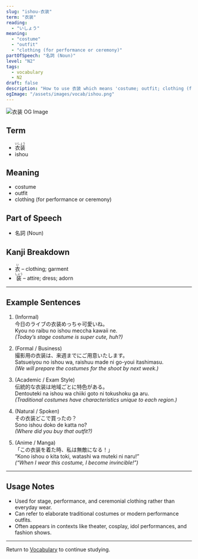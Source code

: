 ```yaml
---
slug: "ishou-衣装"
term: "衣装"
reading:
  - "いしょう"
meaning:
  - "costume"
  - "outfit"
  - "clothing (for performance or ceremony)"
partOfSpeech: "名詞 (Noun)"
level: "N2"
tags:
  - vocabulary
  - N2
draft: false
description: "How to use 衣装 which means 'costume; outfit; clothing (for performance or ceremony)' in preparation for the JLPT N2"
ogImage: "/assets/images/vocab/ishou.png"
---
```


![衣装 OG Image](/assets/images/vocab/ishou.png)

## Term  
- <ruby>衣装<rt>いしょう</rt></ruby>
- ishou

## Meaning  
- costume  
- outfit  
- clothing (for performance or ceremony)

## Part of Speech  
- 名詞 (Noun)

## Kanji Breakdown  
- <ruby>衣<rt>い</rt></ruby> – clothing; garment  
- <ruby>装<rt>しょう</rt></ruby> – attire; dress; adorn

---

## Example Sentences

1. (Informal)  
今日のライブの<span class="text-skin-accent">衣装</span>めっちゃ可愛いね。  
Kyou no raibu no <span class="text-skin-accent">ishou</span> meccha kawaii ne.  
*(Today’s stage <span class="text-skin-accent">costume</span> is super cute, huh?)*

2. (Formal / Business)  
撮影用の<span class="text-skin-accent">衣装</span>は、来週までにご用意いたします。  
Satsueiyou no <span class="text-skin-accent">ishou</span> wa, raishuu made ni go-youi itashimasu.  
*(We will prepare the <span class="text-skin-accent">costumes</span> for the shoot by next week.)*

3. (Academic / Exam Style)  
伝統的な<span class="text-skin-accent">衣装</span>は地域ごとに特色がある。  
Dentouteki na <span class="text-skin-accent">ishou</span> wa chiiki goto ni tokushoku ga aru.  
*(Traditional <span class="text-skin-accent">costumes</span> have characteristics unique to each region.)*

4. (Natural / Spoken)  
その<span class="text-skin-accent">衣装</span>どこで買ったの？  
Sono <span class="text-skin-accent">ishou</span> doko de katta no?  
*(Where did you buy that <span class="text-skin-accent">outfit</span>?)*

5. (Anime / Manga)  
「この<span class="text-skin-accent">衣装</span>を着た時、私は無敵になる！」  
“Kono <span class="text-skin-accent">ishou</span> o kita toki, watashi wa muteki ni naru!”  
*(“When I wear this <span class="text-skin-accent">costume</span>, I become invincible!”)*

---

## Usage Notes

- Used for stage, performance, and ceremonial clothing rather than everyday wear.  
- Can refer to elaborate traditional costumes or modern performance outfits.  
- Often appears in contexts like theater, cosplay, idol performances, and fashion shows.

---

Return to [Vocabulary](/vocabulary/) to continue studying.